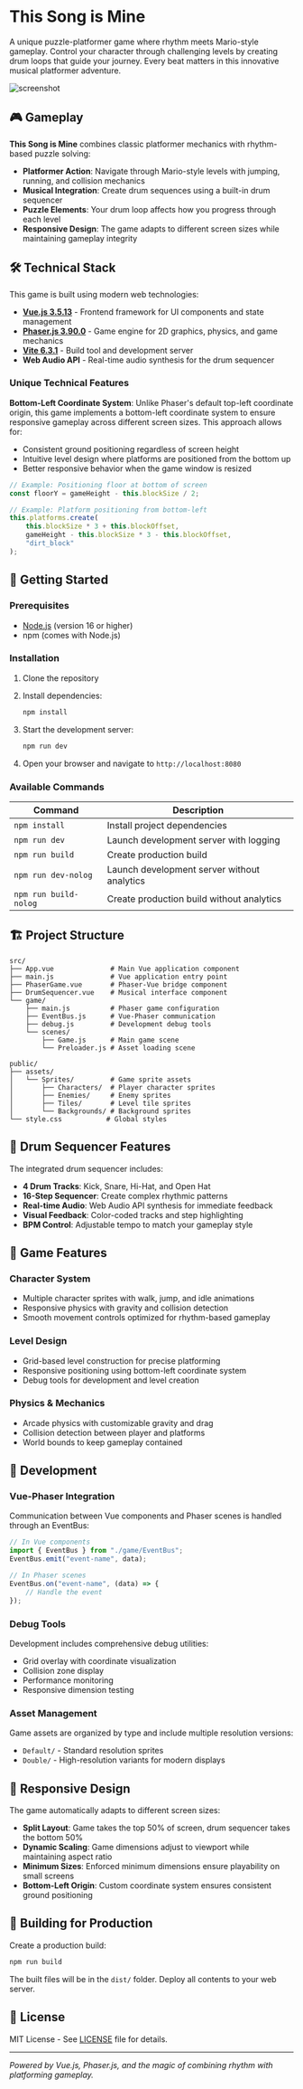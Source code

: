 # This Song is Mine

A unique puzzle-platformer game where rhythm meets Mario-style gameplay. Control your character through challenging levels by creating drum loops that guide your journey. Every beat matters in this innovative musical platformer adventure.

![screenshot](screenshot.png)

## 🎮 Gameplay

**This Song is Mine** combines classic platformer mechanics with rhythm-based puzzle solving:

-   **Platformer Action**: Navigate through Mario-style levels with jumping, running, and collision mechanics
-   **Musical Integration**: Create drum sequences using a built-in drum sequencer
-   **Puzzle Elements**: Your drum loop affects how you progress through each level
-   **Responsive Design**: The game adapts to different screen sizes while maintaining gameplay integrity

## 🛠️ Technical Stack

This game is built using modern web technologies:

-   **[Vue.js 3.5.13](https://vuejs.org/)** - Frontend framework for UI components and state management
-   **[Phaser.js 3.90.0](https://phaser.io/)** - Game engine for 2D graphics, physics, and game mechanics
-   **[Vite 6.3.1](https://vitejs.dev/)** - Build tool and development server
-   **Web Audio API** - Real-time audio synthesis for the drum sequencer

### Unique Technical Features

**Bottom-Left Coordinate System**: Unlike Phaser's default top-left coordinate origin, this game implements a bottom-left coordinate system to ensure responsive gameplay across different screen sizes. This approach allows for:

-   Consistent ground positioning regardless of screen height
-   Intuitive level design where platforms are positioned from the bottom up
-   Better responsive behavior when the game window is resized

```javascript
// Example: Positioning floor at bottom of screen
const floorY = gameHeight - this.blockSize / 2;

// Example: Platform positioning from bottom-left
this.platforms.create(
    this.blockSize * 3 + this.blockOffset,
    gameHeight - this.blockSize * 3 - this.blockOffset,
    "dirt_block"
);
```

## 🚀 Getting Started

### Prerequisites

-   [Node.js](https://nodejs.org) (version 16 or higher)
-   npm (comes with Node.js)

### Installation

1. Clone the repository
2. Install dependencies:

    ```bash
    npm install
    ```

3. Start the development server:

    ```bash
    npm run dev
    ```

4. Open your browser and navigate to `http://localhost:8080`

### Available Commands

| Command               | Description                                 |
| --------------------- | ------------------------------------------- |
| `npm install`         | Install project dependencies                |
| `npm run dev`         | Launch development server with logging      |
| `npm run build`       | Create production build                     |
| `npm run dev-nolog`   | Launch development server without analytics |
| `npm run build-nolog` | Create production build without analytics   |

## 🏗️ Project Structure

```
src/
├── App.vue              # Main Vue application component
├── main.js              # Vue application entry point
├── PhaserGame.vue       # Phaser-Vue bridge component
├── DrumSequencer.vue    # Musical interface component
└── game/
    ├── main.js          # Phaser game configuration
    ├── EventBus.js      # Vue-Phaser communication
    ├── debug.js         # Development debug tools
    └── scenes/
        ├── Game.js      # Main game scene
        └── Preloader.js # Asset loading scene

public/
├── assets/
│   └── Sprites/         # Game sprite assets
│       ├── Characters/  # Player character sprites
│       ├── Enemies/     # Enemy sprites
│       ├── Tiles/       # Level tile sprites
│       └── Backgrounds/ # Background sprites
└── style.css           # Global styles
```

## 🎵 Drum Sequencer Features

The integrated drum sequencer includes:

-   **4 Drum Tracks**: Kick, Snare, Hi-Hat, and Open Hat
-   **16-Step Sequencer**: Create complex rhythmic patterns
-   **Real-time Audio**: Web Audio API synthesis for immediate feedback
-   **Visual Feedback**: Color-coded tracks and step highlighting
-   **BPM Control**: Adjustable tempo to match your gameplay style

## 🎯 Game Features

### Character System

-   Multiple character sprites with walk, jump, and idle animations
-   Responsive physics with gravity and collision detection
-   Smooth movement controls optimized for rhythm-based gameplay

### Level Design

-   Grid-based level construction for precise platforming
-   Responsive positioning using bottom-left coordinate system
-   Debug tools for development and level creation

### Physics & Mechanics

-   Arcade physics with customizable gravity and drag
-   Collision detection between player and platforms
-   World bounds to keep gameplay contained

## 🔧 Development

### Vue-Phaser Integration

Communication between Vue components and Phaser scenes is handled through an EventBus:

```javascript
// In Vue components
import { EventBus } from "./game/EventBus";
EventBus.emit("event-name", data);

// In Phaser scenes
EventBus.on("event-name", (data) => {
    // Handle the event
});
```

### Debug Tools

Development includes comprehensive debug utilities:

-   Grid overlay with coordinate visualization
-   Collision zone display
-   Performance monitoring
-   Responsive dimension testing

### Asset Management

Game assets are organized by type and include multiple resolution versions:

-   `Default/` - Standard resolution sprites
-   `Double/` - High-resolution variants for modern displays

## 📱 Responsive Design

The game automatically adapts to different screen sizes:

-   **Split Layout**: Game takes the top 50% of screen, drum sequencer takes the bottom 50%
-   **Dynamic Scaling**: Game dimensions adjust to viewport while maintaining aspect ratio
-   **Minimum Sizes**: Enforced minimum dimensions ensure playability on small screens
-   **Bottom-Left Origin**: Custom coordinate system ensures consistent ground positioning

## 🚀 Building for Production

Create a production build:

```bash
npm run build
```

The built files will be in the `dist/` folder. Deploy all contents to your web server.

## 📄 License

MIT License - See [LICENSE](LICENSE) file for details.

---

_Powered by Vue.js, Phaser.js, and the magic of combining rhythm with platforming gameplay._
